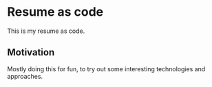 # Resume as code

This is my resume as code.

## Motivation

Mostly doing this for fun, to try out some interesting technologies and approaches.